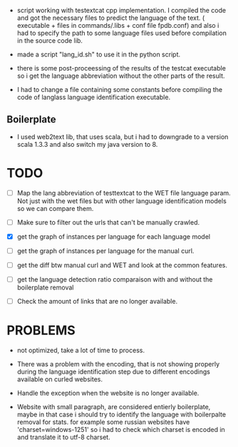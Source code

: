 
- script working with testextcat cpp implementation. 
I compiled the code and got the necessary files to predict the language of the text. ( executable + files in commands/.libs + conf file fpdb.conf) and also i had to specify the path to some language files used before compilation in the source code lib.

- made a script "lang_id.sh" to use it in the python script. 

- there is some post-proceessing of the results of the testcat executable so i get the language abbreviation without the other parts of the result. 

- I had to change a file containing some constants before compiling the code of langlass language identification executable.

## Boilerplate 
- I used web2text lib, that uses scala, but i had to downgrade to a version scala 1.3.3 and also switch my java version to 8. 

# TODO 
- [ ] Map the lang abbreviation of testtextcat to the WET file language param. Not just with the wet files but with other language identification models so we can compare them. 
- [ ] Make sure to filter out the urls that can't be manually crawled.
- [X] get the graph of instances per language for each language model 
- [ ] get the graph of instances per language for the manual  curl.
- [ ] get the diff btw manual curl and WET and look at the common features.
- [ ] get the language detection ratio comparaison with and without the boilerplate removal 
- [ ] Check the amount of links that are no longer available.


# PROBLEMS 
- not optimized, take a lot of time to process.

- There was a problem with the encoding, that is not showing properly during the language identification step due to different encodings available on curled websites. 

- Handle the exception when the website is no longer available.

- Website with small paragraph, are considered entierly boilerplate, maybe in that case i should try to identify the language with boilerpalte removal for stats. 
for example some russian websites have 'charset=windows-1251' so i had to check which charset is encoded in and translate it to utf-8 charset. 


